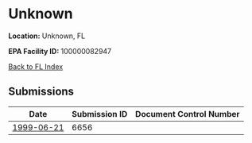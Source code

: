 # Unknown

**Location:** Unknown, FL

**EPA Facility ID:** 100000082947

[Back to FL Index](../../index.md)

## Submissions

| Date | Submission ID | Document Control Number |
|------|--------------|-------------------------|
| [1999-06-21](submissions/6656.md) | 6656 |  |
